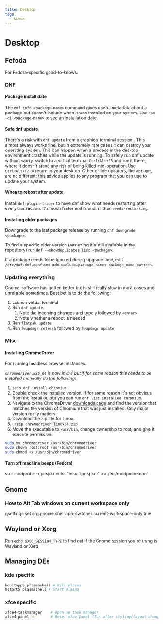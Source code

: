 ```yaml
---
title: Desktop
tags:
  - Linux
---
```

# Desktop

## Fefoda 

For Fedora-specific good-to-knows.

### DNF

#### Package install date

The `dnf info <package-name>` command gives useful metadata about a package but doesn't include when it was installed on your system. Use `rpm -qi <package-name>` to see an installation date.

#### Safe dnf update

There's a risk with `dnf update` from a graphical terminal session.. This almost always works fine, but in extremely rare cases it can destroy your operating system. This can happen when a process in the desktop environment crashes while the update is running. To safely run dnf update without worry, switch to a virtual terminal `Ctrl+Alt+F3` and run it there, where it doesn't stand any risk of being killed mid-operation. Use `Ctrl+Alt+F2` to return to your desktop. Other online updaters, like `apt-get`, are no different; this advice applies to any program that you can use to update your system.

#### When to reboot after update

Install `dnf-plugin-tracer` to have dnf show what needs restarting after every transaction. It's much faster and friendlier than `needs-restarting`.

#### Installing older packages

Downgrade to the last package release by running `dnf downgrade <package>`.

To find a specific older version (assuming it's still available in the repository) run `dnf --showduplicates list <package>`.

If a package needs to be ignored during upgrade time, edit `/etc/dnf/dnf.conf` and add `exclude=package_names package_name_pattern`.

### Updating everything

Gnome-software has gotten better but is still really slow in most cases and unreliable sometimes. Best bet is to do the following:

1. Launch virtual terminal
2. Run `dnf update`. 
    1. Note the incoming changes and type `y` followed by `<enter>`
    2. Note whether a reboot is needed
4. Run `flatpak update`
5. Run `fwupdmgr refresh` followed by `fwupdmgr update`


### Misc

#### Installing ChromeDriver

For running headless browser instances.

*`chromedriver.x86_64` is now in `dnf` but if for some reason this needs to be installed manually do the following*:

1. `sudo dnf install chromium`
2. Double check the installed version. If for some reason it's not obvious from
the install output you can run `dnf list installed chromium`.
3. Navigate to the ChromeDriver [downloads page](https://sites.google.com/a/chromium.org/chromedriver/downloads) and find the version that matches the version of Chromium
that was just installed. Only major version really matters.
4. Download the zip file for Linux.
5. `unzip chromedriver_linux64.zip `
6. Move the executable to `/usr/bin`, change ownership to root, and give it execute permission:

```bash
sudo mv chromedriver /usr/bin/chromedriver 
sudo chown root:root /usr/bin/chromedriver 
sudo chmod +x /usr/bin/chromedriver
```

#### Turn off machine beeps (Fedora)

su -
modprobe -r pcspkr
echo "install pcspkr :" >> /etc/modprobe.conf

## Gnome 

### How to Alt Tab windows on current workspace only

gsettings set org.gnome.shell.app-switcher current-workspace-only true

## Wayland or Xorg

Run `echo $XDG_SESSION_TYPE` to find out if the Gnome session you're using is Wayland or Xorg

## Managing DEs

### kde specific

```bash
kquitapp5 plasmashell # Kill plasma
kstart5 plasmashell # Start plasma
```

### xfce specific

```bash
xfce4-taskmanager    # Open up task manager
xfce4-panel -r       # Reset xfce panel (for after styling/layout change)
```
